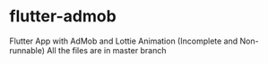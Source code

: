 # flutter-admob
Flutter App with AdMob and Lottie Animation (Incomplete and Non-runnable)
All the files are in master branch

